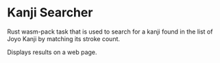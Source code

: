 # Kanji Searcher

Rust wasm-pack task that is used to search for a kanji found in the list of Joyo Kanji by matching its stroke count.

Displays results on a web page.
